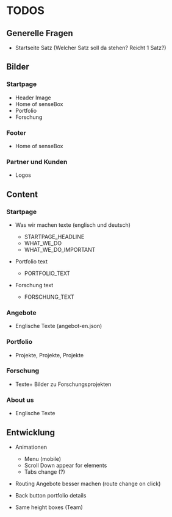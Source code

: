# TODOS

## Generelle Fragen
- Startseite Satz (Welcher Satz soll da stehen? Reicht 1 Satz?)

## Bilder

### Startpage
- Header Image
- Home of senseBox
- Portfolio
- Forschung


### Footer
- Home of senseBox

### Partner und Kunden
- Logos


## Content

### Startpage
- Was wir machen texte (englisch und deutsch)
    - STARTPAGE_HEADLINE
    - WHAT_WE_DO
    - WHAT_WE_DO_IMPORTANT

- Portfolio text
    - PORTFOLIO_TEXT
- Forschung text
    - FORSCHUNG_TEXT


### Angebote

- Englische Texte (angebot-en.json)


### Portfolio

- Projekte, Projekte, Projekte

### Forschung

- Texte+ Bilder zu Forschungsprojekten

### About us

- Englische Texte


## Entwicklung

- Animationen
    - Menu (mobile)
    - Scroll Down appear for elements
    - Tabs change (?)
    

- Routing Angebote besser machen (route change on click)
- Back button portfolio details
- Same height boxes (Team)